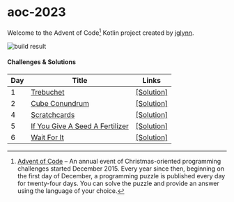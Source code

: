 # aoc-2023

Welcome to the Advent of Code[^aoc] Kotlin project created by [jglynn][github].

![build result](https://github.com/jglynn/aoc-2023/actions/workflows/gradle.yml/badge.svg)

#### Challenges & Solutions
| Day | Title                                                                  | Links                                                                                                |
|-----|------------------------------------------------------------------------|------------------------------------------------------------------------------------------------------|
| 1   | [Trebuchet](https://adventofcode.com/2023/day/1)                       | [\[Solution\]](https://github.com/jglynn/aoc-2023/blob/main/src/main/kotlin/org/jglynn/aoc/Day01.kt) |
| 2   | [Cube Conundrum](https://adventofcode.com/2023/day/2)                  | [\[Solution\]](https://github.com/jglynn/aoc-2023/blob/main/src/main/kotlin/org/jglynn/aoc/Day02.kt) |
| 4   | [Scratchcards](https://adventofcode.com/2023/day/4)                    | [\[Solution\]](https://github.com/jglynn/aoc-2023/blob/main/src/main/kotlin/org/jglynn/aoc/Day04.kt) |
| 5   | [If You Give A Seed A Fertilizer](https://adventofcode.com/2023/day/5) | [\[Solution\]](https://github.com/jglynn/aoc-2023/blob/main/src/main/kotlin/org/jglynn/aoc/Day05.kt) |
| 6   | [Wait For It](https://adventofcode.com/2023/day/6)                     | [\[Solution\]](https://github.com/jglynn/aoc-2023/blob/main/src/main/kotlin/org/jglynn/aoc/Day06.kt) |


[^aoc]:
    [Advent of Code][aoc] – An annual event of Christmas-oriented programming challenges started December 2015.
    Every year since then, beginning on the first day of December, a programming puzzle is published every day for twenty-four days.
    You can solve the puzzle and provide an answer using the language of your choice.

[aoc]: https://adventofcode.com
[docs]: https://kotlinlang.org/docs/home.html
[github]: https://github.com/jglynn
[issues]: https://github.com/kotlin-hands-on/advent-of-code-kotlin-template/issues
[kotlin]: https://kotlinlang.org
[slack]: https://surveys.jetbrains.com/s3/kotlin-slack-sign-up
[template]: https://github.com/kotlin-hands-on/advent-of-code-kotlin-template
